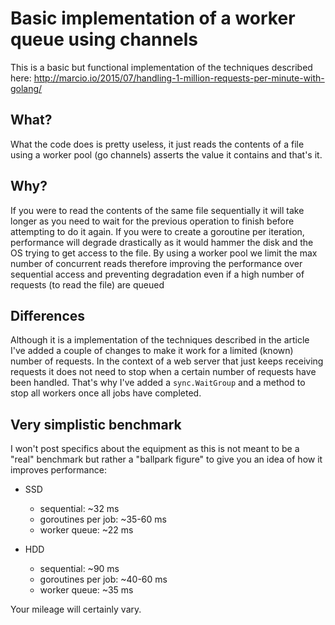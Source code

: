 # Basic implementation of a worker queue using channels

This is a basic but functional implementation of the techniques described here: http://marcio.io/2015/07/handling-1-million-requests-per-minute-with-golang/

## What?

What the code does is pretty useless, it just reads the contents of a file using a worker pool (go channels) asserts the value it contains and that's it.

## Why?

If you were to read the contents of the same file sequentially it will take longer as you need to wait for the previous operation to finish before attempting to do it again. If you were to create a goroutine per iteration, performance will degrade drastically as it would hammer the disk and the OS trying to get access to the file. By using a worker pool we limit the max number of concurrent reads therefore improving the performance over sequential access and preventing degradation even if a high number of requests (to read the file) are queued

## Differences

Although it is a implementation of the techniques described in the article I've added a couple of changes to make it work for a limited (known) number of requests. In the context of a web server that just keeps receiving requests it does not need to stop when a certain number of requests have been handled. That's why I've added a `sync.WaitGroup` and a method to stop all workers once all jobs have completed. 

## Very simplistic benchmark

I won't post specifics about the equipment as this is not meant to be a "real" benchmark but rather a "ballpark figure" to give you an idea of how it improves performance:

- SSD
    * sequential: ~32 ms
    * goroutines per job: ~35-60 ms
    * worker queue: ~22 ms

- HDD
    * sequential: ~90 ms
    * goroutines per job: ~40-60 ms
    * worker queue: ~35 ms

Your mileage will certainly vary.